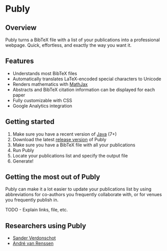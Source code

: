 # Publy

## Overview

Publy turns a BibTeX file with a list of your publications into a professional webpage. Quick, effortless, and exactly the way you want it.

## Features

 * Understands most BibTeX files
 * Automatically translates LaTeX-encoded special characters to Unicode
 * Renders mathematics with [MathJax](http://www.mathjax.org/)
 * Abstracts and BibTeX citation information can be displayed for each paper
 * Fully customizable with CSS
 * Google Analytics integration
 
## Getting started

 1. Make sure you have a recent version of [Java](http://www.java.com) (7+)
 2. Download the latest [release version](https://bitbucket.org/Mangara/publy/downloads) of Publy
 3. Make sure you have a BibTeX file with all your publications
 4. Run Publy
 5. Locate your publications list and specify the output file
 6. Generate!
 
## Getting the most out of Publy

Publy can make it a lot easier to update your publications list
by using abbreviations for co-authors you frequently collaborate with,
or for venues you frequently publish in.

TODO - Explain links, file, etc.

## Researchers using Publy

 * [Sander Verdonschot](http://cg.scs.carleton.ca/~sander/publications.html)
 * [André van Renssen](http://cg.scs.carleton.ca/~andre/publications.html)